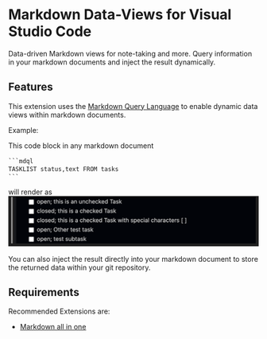 # Markdown Data-Views for Visual Studio Code

Data-driven Markdown views for note-taking and more.
Query information in your markdown documents and inject the result dynamically.



## Features

This extension uses the [Markdown Query Language](https://github.com/MDQL/mdql) to enable dynamic data views within markdown documents.

Example:

This code block in any markdown document

    ```mdql
    TASKLIST status,text FROM tasks
    ```

will render as
![](2023-08-05-23-03-06.png)



You can also inject the result directly into your markdown document to store the returned data within your git repository.

## Requirements
Recommended Extensions are:
- [Markdown all in one](https://marketplace.visualstudio.com/items?itemName=yzhang.markdown-all-in-one)

